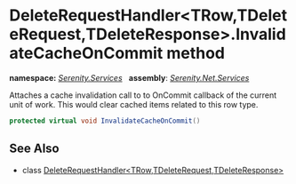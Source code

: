 # DeleteRequestHandler&lt;TRow,TDeleteRequest,TDeleteResponse&gt;.InvalidateCacheOnCommit method
**namespace:** *[Serenity.Services](../../README.md#serenity.services-namespace)*   **assembly**: *[Serenity.Net.Services](../../README.md)*

Attaches a cache invalidation call to to OnCommit callback of the current unit of work. This would clear cached items related to this row type.

```csharp
protected virtual void InvalidateCacheOnCommit()
```

## See Also

* class [DeleteRequestHandler&lt;TRow,TDeleteRequest,TDeleteResponse&gt;](../DeleteRequestHandler-3.md)